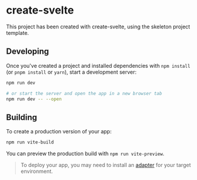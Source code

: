 # create-svelte

This project has been created with create-svelte, using the skeleton project template.

## Developing

Once you've created a project and installed dependencies with `npm install` (or `pnpm install` or `yarn`), start a development server:

```bash
npm run dev

# or start the server and open the app in a new browser tab
npm run dev -- --open
```

## Building

To create a production version of your app:

```bash
npm run vite-build
```

You can preview the production build with `npm run vite-preview`.

> To deploy your app, you may need to install an [adapter](https://kit.svelte.dev/docs/adapters) for your target environment.
